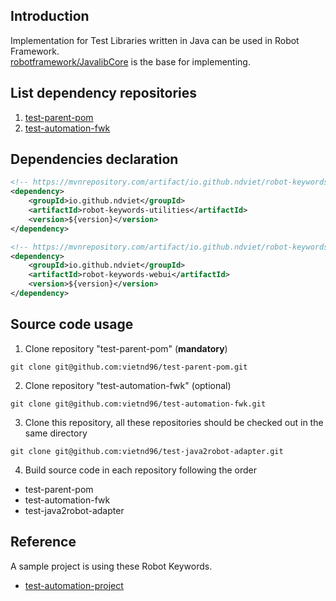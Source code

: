 ## Introduction

Implementation for Test Libraries written in Java can be used in Robot Framework.<br>
[robotframework/JavalibCore](https://github.com/robotframework/JavalibCore) is the base for implementing.<br>

## List dependency repositories

1. [test-parent-pom](../../../test-parent-pom)
2. [test-automation-fwk](../../../test-automation-fwk)

## Dependencies declaration

```xml
<!-- https://mvnrepository.com/artifact/io.github.ndviet/robot-keywords-utilities -->
<dependency>
    <groupId>io.github.ndviet</groupId>
    <artifactId>robot-keywords-utilities</artifactId>
    <version>${version}</version>
</dependency>
```

```xml
<!-- https://mvnrepository.com/artifact/io.github.ndviet/robot-keywords-webui -->
<dependency>
    <groupId>io.github.ndviet</groupId>
    <artifactId>robot-keywords-webui</artifactId>
    <version>${version}</version>
</dependency>
```

## Source code usage

1. Clone repository "test-parent-pom" (**mandatory**)

```shell
git clone git@github.com:vietnd96/test-parent-pom.git
```

2. Clone repository "test-automation-fwk" (optional)

```shell
git clone git@github.com:vietnd96/test-automation-fwk.git
```

3. Clone this repository, all these repositories should be checked out in the same directory

```shell
git clone git@github.com:vietnd96/test-java2robot-adapter.git
```

4. Build source code in each repository following the order

- test-parent-pom
- test-automation-fwk
- test-java2robot-adapter

## Reference

A sample project is using these Robot Keywords.<br>

* [test-automation-project](../../../test-automation-project)
